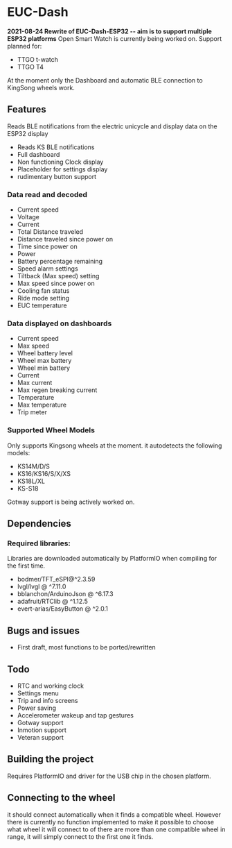 # EUC-Dash

**2021-08-24 Rewrite of EUC-Dash-ESP32 -- aim is to support multiple ESP32 platforms** 
Open Smart Watch is currently being worked on. Support planned for:
- TTGO t-watch
- TTGO T4

At the moment only the Dashboard and automatic BLE connection to KingSong wheels work.

## Features
Reads BLE notifications from the electric unicycle and display data on the ESP32 display
- Reads KS BLE notifications
- Full dashboard
- Non functioning Clock display
- Placeholder for settings display
- rudimentary button support

### Data read and decoded
- Current speed
- Voltage
- Current
- Total Distance traveled
- Distance traveled since power on
- Time since power on
- Power
- Battery percentage remaining
- Speed alarm settings
- Tiltback (Max speed) setting
- Max speed since power on
- Cooling fan status
- Ride mode setting
- EUC temperature
### Data displayed on dashboards
- Current speed 
- Max speed
- Wheel battery level
- Wheel max battery
- Wheel min battery
- Current
- Max current
- Max regen breaking current
- Temperature 
- Max temperature 
- Trip meter 

### Supported Wheel Models
Only supports Kingsong wheels at the moment. it autodetects the following models:
- KS14M/D/S
- KS16/KS16/S/X/XS
- KS18L/XL
- KS-S18

Gotway support is being actively worked on.

## Dependencies
### Required libraries:
Libraries are downloaded automatically by PlatformIO when compiling for the first time.
- bodmer/TFT_eSPI@^2.3.59
- lvgl/lvgl @ ^7.11.0
- bblanchon/ArduinoJson @ ^6.17.3
- adafruit/RTClib @ ^1.12.5
- evert-arias/EasyButton @ ^2.0.1

## Bugs and issues
- First draft, most functions to be ported/rewritten

## Todo
- RTC and working clock
- Settings menu
- Trip and info screens
- Power saving
- Accelerometer wakeup and tap gestures
- Gotway support
- Inmotion support
- Veteran support

## Building the project
Requires PlatformIO and driver for the USB chip in the chosen platform. 
## Connecting to the wheel
it should connect automatically when it finds a compatible wheel. However there is currently no function implemented to make it possible to choose what wheel it will connect to of there are more than one compatible wheel in range, it will simply connect to the first one it finds.
